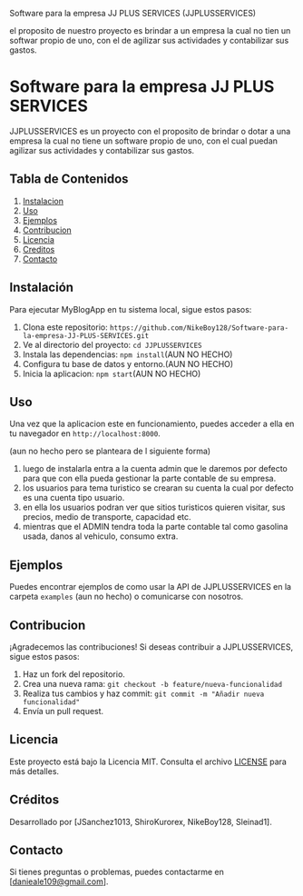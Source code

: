 Software para la empresa JJ PLUS SERVICES  (JJPLUSSERVICES)

el proposito de nuestro proyecto es brindar a un empresa la cual no tien un softwar propio de uno, con el de agilizar sus actividades y contabilizar sus gastos.

# Software para la empresa JJ PLUS SERVICES

JJPLUSSERVICES es un proyecto con el proposito de brindar o dotar a una empresa la cual no tiene un software propio de uno, con el cual puedan agilizar sus actividades y contabilizar sus gastos.

## Tabla de Contenidos
1. [Instalacion](#instalacion)
2. [Uso](#uso)
3. [Ejemplos](#ejemplos)
4. [Contribucion](#contribucion)
5. [Licencia](#licencia)
6. [Creditos](#creditos)
7. [Contacto](#contacto)

## Instalación

Para ejecutar MyBlogApp en tu sistema local, sigue estos pasos:

1. Clona este repositorio: `https://github.com/NikeBoy128/Software-para-la-empresa-JJ-PLUS-SERVICES.git`
2. Ve al directorio del proyecto: `cd JJPLUSSERVICES`
3. Instala las dependencias: `npm install`(AUN NO HECHO)
4. Configura tu base de datos y entorno.(AUN NO HECHO)
5. Inicia la aplicacion: `npm start`(AUN NO HECHO)

## Uso

Una vez que la aplicacion este en funcionamiento, puedes acceder a ella en tu navegador en `http://localhost:8000`.

(aun no hecho pero se planteara de l siguiente forma)
1. luego de instalarla entra a la cuenta admin que le daremos por defecto para que con ella pueda gestionar la parte contable de su empresa.
2. los usuarios para tema turistico se crearan su cuenta la cual por defecto es una cuenta tipo usuario.
3. en ella los usuarios podran ver que sitios turisticos quieren visitar, sus precios, medio de transporte, capacidad etc.
4. mientras que el ADMIN tendra toda la parte contable tal como gasolina usada, danos al vehiculo, consumo extra.

## Ejemplos

Puedes encontrar ejemplos de como usar la API de JJPLUSSERVICES en la carpeta `examples` (aun no hecho) o comunicarse con nosotros.

## Contribucion

¡Agradecemos las contribuciones! Si deseas contribuir a JJPLUSSERVICES, sigue estos pasos:

1. Haz un fork del repositorio.
2. Crea una nueva rama: `git checkout -b feature/nueva-funcionalidad`
3. Realiza tus cambios y haz commit: `git commit -m "Añadir nueva funcionalidad"`
4. Envía un pull request.

## Licencia

Este proyecto está bajo la Licencia MIT. Consulta el archivo [LICENSE](LICENSE) para más detalles.

## Créditos

Desarrollado por [JSanchez1013, ShiroKurorex, NikeBoy128, Sleinad1].

## Contacto

Si tienes preguntas o problemas, puedes contactarme en [danieale109@gmail.com].